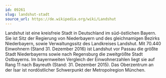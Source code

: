 ```yaml
---
id: 09261
slug: landshut-stadt
source_url: https://de.wikipedia.org/wiki/Landshut
---
```


Landshut ist eine kreisfreie Stadt in Deutschland im süd-östlichen Bayern. Sie ist Sitz der Regierung von Niederbayern und des gleichnamigen Bezirks Niederbayern, sowie Verwaltungssitz des Landkreises Landshut. Mit 70.440 Einwohnern (Stand 31. Dezember 2016) ist Landshut vor Passau die größte Stadt Niederbayerns sowie nach Regensburg die zweitgrößte Stadt Ostbayerns. Im bayernweiten Vergleich der Einwohnerzahlen liegt sie auf Rang 11 nach Bayreuth (Stand: 31. Dezember 2015). Das Oberzentrum an der Isar ist nordöstlicher Schwerpunkt der Metropolregion München.
